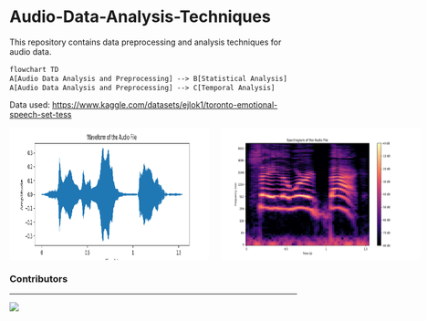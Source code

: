 # Audio-Data-Analysis-Techniques

This repository contains data preprocessing and analysis techniques for audio data.

```mermaid
flowchart TD
A[Audio Data Analysis and Preprocessing] --> B[Statistical Analysis]
A[Audio Data Analysis and Preprocessing] --> C[Temporal Analysis]
```
Data used: https://www.kaggle.com/datasets/ejlok1/toronto-emotional-speech-set-tess


<div style="display: flex; gap: 20px;">
  <img src='Waveform.png' width="350">
  <img src='Spectrogram.png' width="350">
  <img src='Chromogram.png' width="350">
  <img src='MFCC.png' width="350">
  <img src='Fast_Fourier_Transform - Power Spectrum.png' width="350">
  <img src='Statistical Analysis/Statistical analysis.png' width="350">
</div>



### Contributors
<hr>

<a href="https://github.com/Audio-Data-Analysis-Techniques/graphs/contributors">
  <img src="https://contrib.rocks/image?repo=dvamsidhar2002/Audio-Data-Analysis-Techniques" />
</a>

